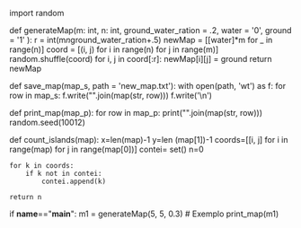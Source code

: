 import random

def generateMap(m: int, n: int, ground_water_ration = .2, water = '0', ground = '1' ):
    r = int(m*n*ground_water_ration+.5)
    newMap = [[water]*m for _ in range(n)]
    coord = [(i, j) for i in range(n) for j in range(m)]
    random.shuffle(coord)
    for i, j in coord[:r]:
        newMap[i][j] = ground
    return newMap

def save_map(map_s, path = 'new_map.txt'):
    with open(path, 'wt') as f:
        for row in map_s:
            f.write("".join(map(str, row)))
            f.write('\n')

def print_map(map_p):
    for row in map_p:
        print("".join(map(str, row)))
random.seed(10012)


def count_islands(map):
    x=len(map)-1
    y=len (map[1])-1
    coords=[[i, j] for i in range(map) for j in range(map[0])]
    contei= set()
    n=0

    for k in coords:
        if k not in contei:
            contei.append(k)
            
    return n

if __name__=="__main__":
    m1 = generateMap(5, 5, 0.3) # Exemplo
    print_map(m1)
